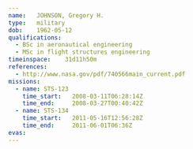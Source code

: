 ```yaml
---
name:	JOHNSON, Gregory H.
type:	military
dob:	1962-05-12
qualifications:
  - BSc in aeronautical engineering
  - MSc in flight structures engineering
timeinspace:	31d11h50m
references:
  - http://www.nasa.gov/pdf/740566main_current.pdf
missions:
  - name: STS-123
    time_start:   2008-03-11T06:28:14Z
    time_end:     2008-03-27T00:40:42Z
  - name: STS-134
    time_start:   2011-05-16T12:56:28Z
    time_end:     2011-06-01T06:36Z
evas:
---
```


